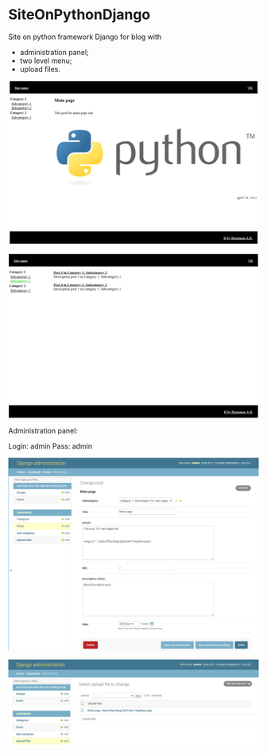# SiteOnPythonDjango
Site on python framework Django for blog with
- administration panel;
- two level menu;
- upload files.

![Alt text](screenshot/site_1.png?raw=true "Site_1")

![Alt text](screenshot/site_2.png?raw=true "Site_2")

Administration panel:

Login: admin
Pass: admin

![Alt text](screenshot/site_3.png?raw=true "Site_3")

![Alt text](screenshot/site_4.png?raw=true "Site_4")
